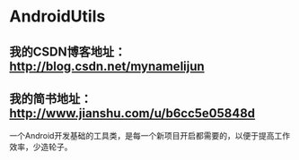 # AndroidUtils
## 我的CSDN博客地址：http://blog.csdn.net/mynamelijun
## 我的简书地址： http://www.jianshu.com/u/b6cc5e05848d

一个Android开发基础的工具类，是每一个新项目开启都需要的，以便于提高工作效率，少造轮子。

